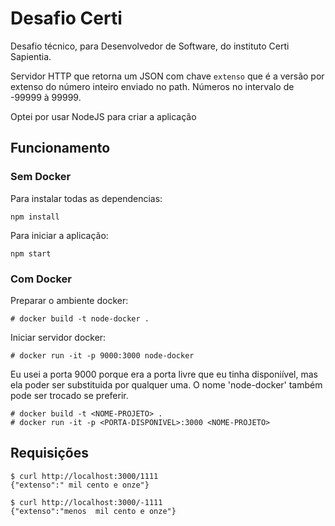 # Desafio Certi

Desafio técnico, para Desenvolvedor de Software, do instituto Certi Sapientia.

Servidor HTTP que retorna um JSON com chave `extenso` que é a versão por extenso do número inteiro enviado no path. Números no intervalo de -99999 à 99999.

Optei por usar NodeJS para criar a aplicação

## Funcionamento

### Sem Docker

Para instalar todas as dependencias:

```
npm install
```

Para iniciar a aplicação:

```
npm start
```

### Com Docker

Preparar o ambiente docker:
```
# docker build -t node-docker .
```

Iniciar servidor docker:
```
# docker run -it -p 9000:3000 node-docker
```
Eu usei a porta 9000 porque era a porta livre que eu tinha disponiível, mas ela poder ser substituida por qualquer uma. O nome 'node-docker' também pode ser trocado se preferir.

```
# docker build -t <NOME-PROJETO> .
# docker run -it -p <PORTA-DISPONIVEL>:3000 <NOME-PROJETO>
```

## Requisições

```
$ curl http://localhost:3000/1111
{"extenso":" mil cento e onze"}
```

```
$ curl http://localhost:3000/-1111
{"extenso":"menos  mil cento e onze"}
```
